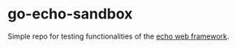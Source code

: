# go-echo-sandbox

Simple repo for testing functionalities of the [echo web framework](https://echo.labstack.com).
